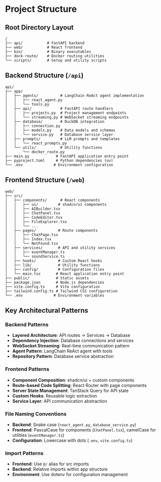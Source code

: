 # Project Structure

## Root Directory Layout
```
/
├── api/           # FastAPI backend
├── web/           # React frontend  
├── bin/           # Binary executables
├── dock-route/    # Docker routing utilities
└── scripts/       # Setup and utility scripts
```

## Backend Structure (`/api`)
```
api/
├── app/
│   ├── agents/          # LangChain ReAct agent implementation
│   │   ├── react_agent.py
│   │   └── tools.py
│   ├── api/             # FastAPI route handlers
│   │   ├── projects.py  # Project management endpoints
│   │   └── streaming.py # WebSocket streaming endpoints
│   ├── database/        # DuckDB integration
│   │   ├── connection.py
│   │   ├── models.py    # Data models and schemas
│   │   └── service.py   # Database service layer
│   ├── prompts/         # LLM prompts and templates
│   │   └── react_prompts.py
│   └── utils/           # Utility functions
│       └── docker_route.py
├── main.py            # FastAPI application entry point
├── pyproject.toml     # Python dependencies (uv)
└── .env              # Environment configuration
```

## Frontend Structure (`/web`)
```
web/
├── src/
│   ├── components/      # React components
│   │   ├── ui/         # shadcn/ui components
│   │   ├── AIBuilder.tsx
│   │   ├── ChatPanel.tsx
│   │   ├── CodeEditor.tsx
│   │   ├── FileExplorer.tsx
│   │   └── ...
│   ├── pages/          # Route components
│   │   ├── ChatPage.tsx
│   │   ├── Index.tsx
│   │   └── NotFound.tsx
│   ├── services/       # API and utility services
│   │   ├── eventManager.ts
│   │   └── soundService.ts
│   ├── hooks/          # Custom React hooks
│   ├── lib/            # Utility functions
│   ├── config/         # Configuration files
│   └── main.tsx       # React application entry point
├── public/            # Static assets
├── package.json       # Node.js dependencies
├── vite.config.ts     # Vite configuration
├── tailwind.config.ts # Tailwind CSS configuration
└── .env              # Environment variables
```

## Key Architectural Patterns

### Backend Patterns
- **Layered Architecture**: API routes → Services → Database
- **Dependency Injection**: Database connections and services
- **WebSocket Streaming**: Real-time communication pattern
- **Agent Pattern**: LangChain ReAct agent with tools
- **Repository Pattern**: Database service abstraction

### Frontend Patterns
- **Component Composition**: shadcn/ui + custom components
- **Route-based Code Splitting**: React Router with page components
- **Server State Management**: TanStack Query for API state
- **Custom Hooks**: Reusable logic extraction
- **Service Layer**: API communication abstraction

### File Naming Conventions
- **Backend**: Snake case (`react_agent.py`, `database_service.py`)
- **Frontend**: PascalCase for components (`ChatPanel.tsx`), camelCase for utilities (`eventManager.ts`)
- **Configuration**: Lowercase with dots (`.env`, `vite.config.ts`)

### Import Patterns
- **Frontend**: Use `@/` alias for src imports
- **Backend**: Relative imports within app structure
- **Environment**: Use dotenv for configuration management